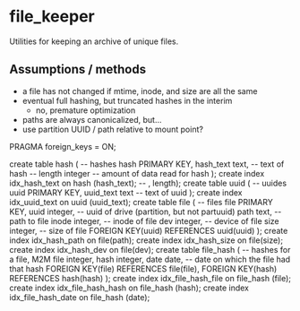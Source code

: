 # file_keeper

Utilities for keeping an archive of unique files.

## Assumptions / methods

 - a file has not changed if mtime, inode, and size are all the same
 - eventual full hashing, but truncated hashes in the interim
   - no, premature optimization
 - paths are always canonicalized, but...
 - use partition UUID / path relative to mount point?

PRAGMA foreign_keys = ON;

create table hash (    -- hashes
    hash PRIMARY KEY,
    hash_text text,    -- text of hash
    -- length integer     -- amount of data read for hash
);
create index idx_hash_text on hash (hash_text); -- , length);
create table uuid (    -- uuides
    uuid PRIMARY KEY,
    uuid_text text     -- text of uuid
);
create index idx_uuid_text on uuid (uuid_text);
create table file (    -- files
    file PRIMARY KEY,
    uuid integer,      -- uuid of drive (partition, but not partuuid)
    path text,         -- path to file
    inode integer,     -- inode of file
    dev integer,       -- device of file
    size integer,       -- size of file
    FOREIGN KEY(uuid) REFERENCES uuid(uuid)
);
create index idx_hash_path on file(path);
create index idx_hash_size on file(size);
create index idx_hash_dev on file(dev);
create table file_hash (    -- hashes for a file, M2M
    file integer,
    hash integer,
    date date,      -- date on which the file had that hash
    FOREIGN KEY(file) REFERENCES file(file),
    FOREIGN KEY(hash) REFERENCES hash(hash)
);
create index idx_file_hash_file on file_hash (file);
create index idx_file_hash_hash on file_hash (hash);
create index idx_file_hash_date on file_hash (date);
